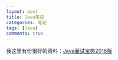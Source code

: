 ```yaml
---
layout: post
title: Java笔记
categories: 笔记
tags: [Java]
comments: true
---
```


我这里有份很好的资料：[Java面试宝典2016版](https://liuqinh2s.github.io/resource/Java面试宝典2016版.pdf)
